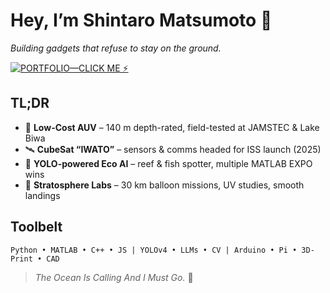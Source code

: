 # Hey, I’m **Shintaro Matsumoto** 👋  
*Building gadgets that refuse to stay on the ground.*

[![PORTFOLIO—CLICK ME ⚡](https://img.shields.io/badge/SEE%20THE%20FULL%20SHOW-🌐%20m‐shintaro.github.io-ff69b4?style=for-the-badge&logo=githubpages)](https://m-shintaro.github.io/)

## TL;DR  
- 🐠 **Low-Cost AUV** – 140 m depth-rated, field-tested at JAMSTEC & Lake Biwa  
- 🛰️ **CubeSat “IWATO”** – sensors & comms headed for ISS launch (2025)  
- 🧠 **YOLO-powered Eco AI** – reef & fish spotter, multiple MATLAB EXPO wins  
- 🎈 **Stratosphere Labs** – 30 km balloon missions, UV studies, smooth landings  

## Toolbelt  
`Python • MATLAB • C++ • JS | YOLOv4 • LLMs • CV | Arduino • Pi • 3D-Print • CAD`

> *The Ocean Is Calling And I Must Go.* 🌊
